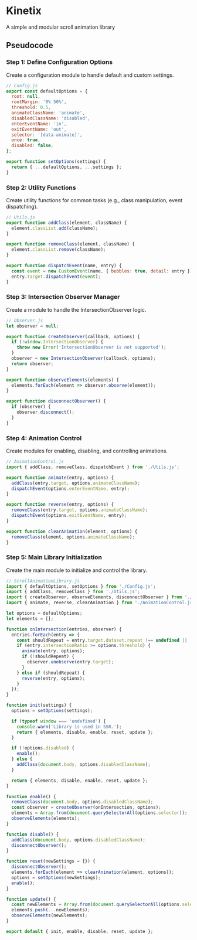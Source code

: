 # Kinetix

A simple and modular scroll animation library

## Pseudocode

### Step 1: Define Configuration Options

Create a configuration module to handle default and custom settings.

```JavaScript
// Config.js
export const defaultOptions = {
  root: null,
  rootMargin: '0% 50%',
  threshold: 0.5,
  animateClassName: 'animate',
  disabledClassName: 'disabled',
  enterEventName: 'in',
  exitEventName: 'out',
  selector: '[data-animate]',
  once: true,
  disabled: false,
};

export function setOptions(settings) {
  return { ...defaultOptions, ...settings };
}
```

### Step 2: Utility Functions

Create utility functions for common tasks (e.g., class manipulation, event dispatching).

```JavaScript
// Utils.js
export function addClass(element, className) {
  element.classList.add(className);
}

export function removeClass(element, className) {
  element.classList.remove(className);
}

export function dispatchEvent(name, entry) {
  const event = new CustomEvent(name, { bubbles: true, detail: entry });
  entry.target.dispatchEvent(event);
}
```

### Step 3: Intersection Observer Manager

Create a module to handle the IntersectionObserver logic.

```JavaScript
// Observer.js
let observer = null;

export function createObserver(callback, options) {
  if (!window.IntersectionObserver) {
    throw new Error('IntersectionObserver is not supported');
  }
  observer = new IntersectionObserver(callback, options);
  return observer;
}

export function observeElements(elements) {
  elements.forEach(element => observer.observe(element));
}

export function disconnectObserver() {
  if (observer) {
    observer.disconnect();
  }
}
```

### Step 4: Animation Control

Create modules for enabling, disabling, and controlling animations.

```JavaScript
// AnimationControl.js
import { addClass, removeClass, dispatchEvent } from './Utils.js';

export function animate(entry, options) {
  addClass(entry.target, options.animateClassName);
  dispatchEvent(options.enterEventName, entry);
}

export function reverse(entry, options) {
  removeClass(entry.target, options.animateClassName);
  dispatchEvent(options.exitEventName, entry);
}

export function clearAnimation(element, options) {
  removeClass(element, options.animateClassName);
}
```

### Step 5: Main Library Initialization

Create the main module to initialize and control the library.

```JavaScript
// ScrollAnimationLibrary.js
import { defaultOptions, setOptions } from './Config.js';
import { addClass, removeClass } from './Utils.js';
import { createObserver, observeElements, disconnectObserver } from './Observer.js';
import { animate, reverse, clearAnimation } from './AnimationControl.js';

let options = defaultOptions;
let elements = [];

function onIntersection(entries, observer) {
  entries.forEach(entry => {
    const shouldRepeat = entry.target.dataset.repeat !== undefined || !(entry.target.dataset.once !== undefined || options.once);
    if (entry.intersectionRatio >= options.threshold) {
      animate(entry, options);
      if (!shouldRepeat) {
        observer.unobserve(entry.target);
      }
    } else if (shouldRepeat) {
      reverse(entry, options);
    }
  });
}

function init(settings) {
  options = setOptions(settings);

  if (typeof window === 'undefined') {
    console.warn('Library is used in SSR.');
    return { elements, disable, enable, reset, update };
  }

  if (!options.disabled) {
    enable();
  } else {
    addClass(document.body, options.disabledClassName);
  }

  return { elements, disable, enable, reset, update };
}

function enable() {
  removeClass(document.body, options.disabledClassName);
  const observer = createObserver(onIntersection, options);
  elements = Array.from(document.querySelectorAll(options.selector));
  observeElements(elements);
}

function disable() {
  addClass(document.body, options.disabledClassName);
  disconnectObserver();
}

function reset(newSettings = {}) {
  disconnectObserver();
  elements.forEach(element => clearAnimation(element, options));
  options = setOptions(newSettings);
  enable();
}

function update() {
  const newElements = Array.from(document.querySelectorAll(options.selector)).filter(element => !element.classList.contains(options.animateClassName));
  elements.push(...newElements);
  observeElements(newElements);
}

export default { init, enable, disable, reset, update };
```
